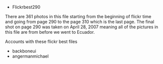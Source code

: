 


- Flickrbest290

There are 361 photos in this file starting from the beginning of flickr time and going from page 290 to the page 310 which is the last page.  The final shot on page 290 was taken on April 28, 2007 meaning all of the pictures in this file are from before we went to Ecuador.

Accounts with these flickr best files

- backboneui
- angermanmichael
